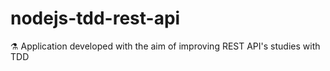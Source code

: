 # nodejs-tdd-rest-api
⚗ Application developed with the aim of improving REST API's studies with TDD
